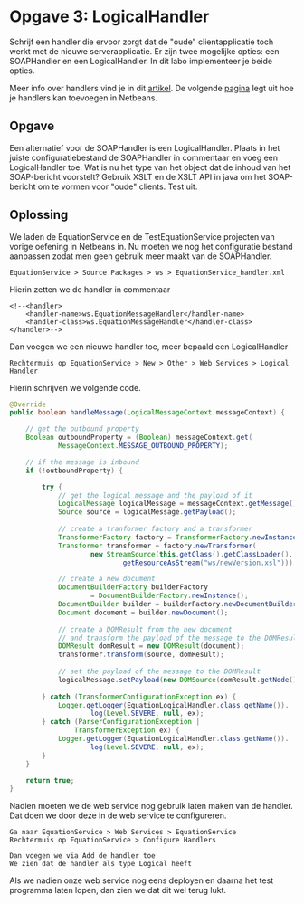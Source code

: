 # Opgave 3: LogicalHandler

Schrijf een handler die ervoor zorgt dat de "oude" clientapplicatie toch werkt met de nieuwe serverapplicatie. Er zijn twee mogelijke opties: een SOAPHandler en een LogicalHandler. In dit labo implementeer je beide opties. 

Meer info over handlers vind je in dit [artikel][arti]. De volgende [pagina][pagi] legt uit hoe je handlers kan toevoegen in Netbeans.

## Opgave

Een alternatief voor de SOAPHandler is een LogicalHandler. Plaats in het juiste configuratiebestand de SOAPHandler in commentaar en voeg een LogicalHandler toe. Wat is nu het type van het object dat de inhoud van het SOAP-bericht voorstelt? Gebruik XSLT en de XSLT API in java om het SOAP-bericht om te vormen voor "oude" clients. Test uit.

## Oplossing

We laden de EquationService en de TestEquationService projecten van vorige oefening in Netbeans in. Nu moeten we nog het configuratie bestand aanpassen zodat men geen gebruik meer maakt van de SOAPHandler.

```
EquationService > Source Packages > ws > EquationService_handler.xml
```

Hierin zetten we de handler in commentaar

```
<!--<handler>
	<handler-name>ws.EquationMessageHandler</handler-name>
	<handler-class>ws.EquationMessageHandler</handler-class>
</handler>-->
```

Dan voegen we een nieuwe handler toe, meer bepaald een LogicalHandler

```
Rechtermuis op EquationService > New > Other > Web Services > Logical Handler
```

Hierin schrijven we volgende code.

```java
@Override
public boolean handleMessage(LogicalMessageContext messageContext) {

    // get the outbound property
    Boolean outboundProperty = (Boolean) messageContext.get(
            MessageContext.MESSAGE_OUTBOUND_PROPERTY);

    // if the message is inbound
    if (!outboundProperty) {

        try {
            // get the logical message and the payload of it
            LogicalMessage logicalMessage = messageContext.getMessage();
            Source source = logicalMessage.getPayload();
            
            // create a tranformer factory and a transformer
            TransformerFactory factory = TransformerFactory.newInstance();
            Transformer transformer = factory.newTransformer(
                    new StreamSource(this.getClass().getClassLoader().
                            getResourceAsStream("ws/newVersion.xsl")));

            // create a new document
            DocumentBuilderFactory builderFactory
                    = DocumentBuilderFactory.newInstance();
            DocumentBuilder builder = builderFactory.newDocumentBuilder();
            Document document = builder.newDocument();
            
            // create a DOMResult from the new document
            // and transform the payload of the message to the DOMResult
            DOMResult domResult = new DOMResult(document);
            transformer.transform(source, domResult);
            
            // set the payload of the message to the DOMResult
            logicalMessage.setPayload(new DOMSource(domResult.getNode()));
            
        } catch (TransformerConfigurationException ex) {
            Logger.getLogger(EquationLogicalHandler.class.getName()).
                    log(Level.SEVERE, null, ex);
        } catch (ParserConfigurationException |
                TransformerException ex) {
            Logger.getLogger(EquationLogicalHandler.class.getName()).
                    log(Level.SEVERE, null, ex);
        }
    }

    return true;
}
```

Nadien moeten we de web service nog gebruik laten maken van de handler. Dat doen we door deze in de web service te configureren.

```
Ga naar EquationService > Web Services > EquationService
Rechtermuis op EquationService > Configure Handlers

Dan voegen we via Add de handler toe
We zien dat de handler als type Logical heeft
```

Als we nadien onze web service nog eens deployen en daarna het test programma laten lopen, dan zien we dat dit wel terug lukt.











[arti]: https://jax-ws.java.net/articles/handlers_introduction.html
[pagi]: http://gcmuganda.faculty.noctrl.edu/classes/Spring12/615/Lab4/CSC615Spring12MessageHandlersLab.html